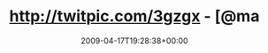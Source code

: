 ---
retweeted: false
source: <a href="http://twitter.com" rel="nofollow">Twitter Web Client</a>
entities:
  hashtags: []
  symbols: []
  user_mentions:
  - name: Marc Böttler
    screen_name: marcshark
    indices:
    - '27'
    - '37'
    id_str: '15440623'
    id: '15440623'
  urls: []
display_text_range:
- '0'
- '87'
favorite_count: '0'
id_str: '1544789812'
truncated: false
retweet_count: '0'
id: '1544789812'
created_at: Fri Apr 17 19:28:38 +0000 2009
favorited: false
full_text: http://twitpic.com/3gzgx - [@marcshark](https://twitter.com/marcshark)
  harr, ja. Hier muss ich nicht Bauch einziehen. :)
lang: de
tags:
- pesos:twitter
date: '2009-04-17T19:28:38+00:00'
src: https://twitter.com/bascht/status/1544789812
original_url: https://twitter.com/bascht/status/1544789812
type: twitter_tweet
text: http://twitpic.com/3gzgx - [@marcshark](https://twitter.com/marcshark) harr,
  ja. Hier muss ich nicht Bauch einziehen. :)
title: http://twitpic.com/3gzgx - [@ma

---